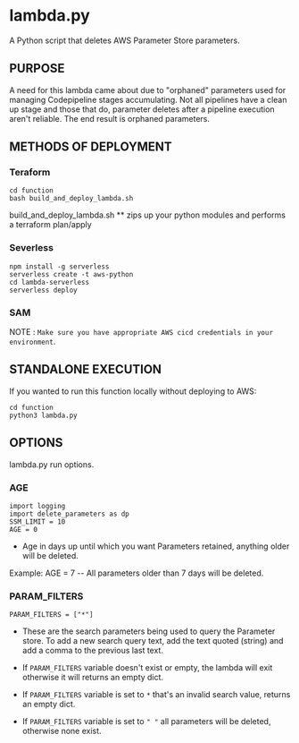 # lambda.py

A Python script that deletes AWS Parameter Store parameters.

## PURPOSE
A need for this lambda came about due to "orphaned" parameters used for managing Codepipeline stages accumulating. Not all pipelines have a clean up stage and those
that do, parameter deletes after a pipeline execution aren't reliable. The end result is orphaned parameters.


## METHODS OF DEPLOYMENT
### Teraform

```
cd function
bash build_and_deploy_lambda.sh

```

build_and_deploy_lambda.sh
** zips up your python modules and performs a terraform plan/apply


### Severless

```
npm install -g serverless
serverless create -t aws-python
cd lambda-serverless
serverless deploy
```

### SAM



NOTE : `Make sure you have appropriate AWS cicd credentials in your environment`.


## STANDALONE EXECUTION

If you wanted to run this function locally without deploying to AWS:

```
cd function
python3 lambda.py

```

## OPTIONS

lambda.py run options.

### AGE

```
import logging
import delete_parameters as dp
SSM_LIMIT = 10
AGE = 0

```
* Age in days up until which you want Parameters retained, anything older will be deleted.

Example:
AGE = 7   -- All parameters older than 7 days will be deleted.

### PARAM_FILTERS

```
PARAM_FILTERS = ["*"]
``` 
* These are the search parameters being used to query the Parameter store. To add a new search query text,
add the text quoted (string)  and add a comma to the previous last text.

* If `PARAM_FILTERS` variable doesn't exist or empty, the lambda will exit otherwise it will returns an empty dict.

* If `PARAM_FILTERS` variable is set to `*` that's an invalid search value, returns an empty dict.

* If `PARAM_FILTERS` variable is set to `" "` all parameters will be deleted, otherwise none exist.
